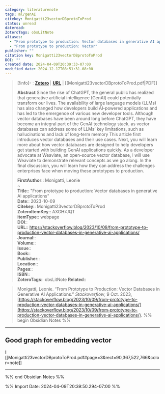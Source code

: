 ```yaml
---
category: literaturenote
tags: ml/genAI
citekey: Monigatti23vectorDBprotoToProd
status: unread
dateread: 
ZoteroTags: obsLitNote
aliases:
  - "From prototype to production: Vector databases in generative AI applications"
  - "From prototype to production: Vector"
publisher: ""
citation key: Monigatti23vectorDBprotoToProd
DOI: ""
created date: 2024-04-09T20:39:33-07:00
modified date: 2024-12-17T08:51:31-08:00
---
```


> [!info]- : [**Zotero**](zotero://select/library/items/AXGH7JQT)   | [**URL**](https://stackoverflow.blog/2023/10/09/from-prototype-to-production-vector-databases-in-generative-ai-applications/) | [[Monigatti23vectorDBprotoToProd.pdf|PDF]]
>
> 
> **Abstract**
> Since the rise of ChatGPT, the general public has realized that generative artificial intelligence (GenAI) could potentially transform our lives. The availability of large language models (LLMs) has also changed how developers build AI-powered applications and has led to the emergence of various new developer tools. Although vector databases have been around long before ChatGPT, they have become an integral part of the GenAI technology stack, as vector databases can address some of LLMs’ key limitations, such as hallucinations and lack of long-term memory  This article first introduces vector databases and their use cases. Next, you will learn more about how vector databases are designed to help developers get started with building GenAI applications quickly. As a developer advocate at Weaviate, an open-source vector database, I will use Weaviate to demonstrate relevant concepts as we go along. In the final discussion, you will learn how they can address the challenges enterprises face when moving these prototypes to production.
> 
> 
> **FirstAuthor**:: Monigatti, Leonie  
~    
> **Title**:: "From prototype to production: Vector databases in generative AI applications"  
> **Date**:: 2023-10-09  
> **Citekey**:: Monigatti23vectorDBprotoToProd  
> **ZoteroItemKey**:: AXGH7JQT  
> **itemType**:: webpage  
> **DOI**::   
> **URL**:: https://stackoverflow.blog/2023/10/09/from-prototype-to-production-vector-databases-in-generative-ai-applications/  
> **Journal**::   
> **Volume**::   
> **Issue**::   
> **Book**::   
> **Publisher**::   
> **Location**::    
> **Pages**::   
> **ISBN**::   
> **ZoteroTags**:: obsLitNote
>**Related**:: 

> Monigatti, Leonie. “From Prototype to Production: Vector Databases in Generative AI Applications.” _Stackoverflow_, 9 Oct. 2023, [https://stackoverflow.blog/2023/10/09/from-prototype-to-production-vector-databases-in-generative-ai-applications/](https://stackoverflow.blog/2023/10/09/from-prototype-to-production-vector-databases-in-generative-ai-applications/).
%% begin Obsidian Notes %%
___
## Good graph for embedding vector
![[Monigatti23vectorDBprotoToProd.pdf#page=3&rect=90,367,522,766&color=note]]

___
%% end Obsidian Notes %%



%% Import Date: 2024-04-09T20:39:50.294-07:00 %%
